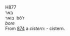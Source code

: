 <body>
  <p>H877<br>  בּאר  <br> בּוֹאר  ‎  bô‘r  <br><i>bore </i><br>From <a href="h0874.htm">874</a>  a <i>cistern: - </i>cistern.<br></p>
 </body>